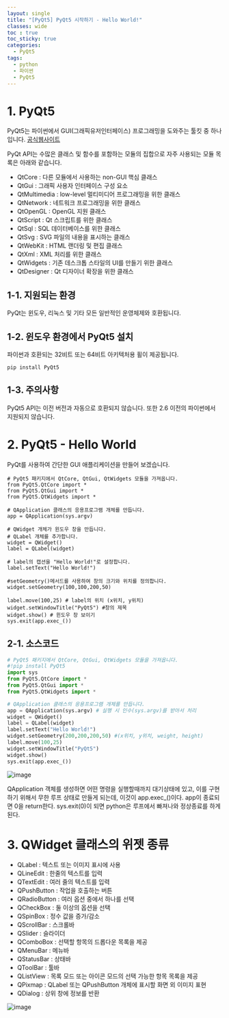 ```yaml
---
layout: single
title: "[PyQt5] PyQt5 시작하기 - Hello World!"
classes: wide
toc : true
toc_sticky: true
categories:
  - PyQt5
tags:
  - python
  - 파이썬
  - PyQt5
---
```


# 1. PyQt5
PyQt5는 파이썬에서 GUI(그래픽유저인터페이스) 프로그래밍을 도와주는 툴킷 중 하나입니다. [공식웹사이트](https://riverbankcomputing.com)  

PyQt API는 수많은 클래스 및 함수를 포함하는 모듈의 집합으로 자주 사용되는 모듈 목록은 아래와 같습니다.
+ QtCore : 다른 모듈에서 사용하는 non-GUI 핵심 클래스 
+ QtGui : 그래픽 사용자 인터페이스 구성 요소
+ QtMultimedia : low-level 멀티미디어 프로그래밍을 위한 클래스
+ QtNetwork : 네트워크 프로그래밍을 위한 클래스
+ QtOpenGL : OpenGL 지원 클래스
+ QtScript : Qt 스크립트를 위한 클래스
+ QtSql : SQL 데이터베이스를 위한 클래스
+ QtSvg : SVG 파일의 내용을 표시하는 클래스
+ QtWebKit : HTML 랜더링 및 편집 클래스
+ QtXml : XML 처리를 위한 클래스
+ QtWidgets : 기존 데스크톱 스타일의 UI를 만들기 위한 클래스
+ QtDesigner : Qt 디자이너 확장을 위한 클래스

## 1-1. 지원되는 환경
PyQt는 윈도우, 리눅스 및 기타 모든 일반적인 운영체제와 호환됩니다.

## 1-2. 윈도우 환경에서 PyQt5 설치
파이썬과 호환되는 32비트 또는 64비트 아키텍처용 휠이 제공됩니다.
```
pip install PyQt5
```
## 1-3. 주의사항
PyQt5 API는 이전 버전과 자동으로 호환되지 않습니다. 또한 2.6 이전의 파이썬에서 지원되지 않습니다.


# 2. PyQt5 - Hello World
PyQt를 사용하여 간단한 GUI 애플리케이션을 만들어 보겠습니다.

```
# PyQt5 패키지에서 QtCore, QtGui, QtWidgets 모듈을 가져옵니다. 
from PyQt5.QtCore import *
from PyQt5.QtGui import *
from PyQt5.QtWidgets import *
```

```
# QApplication 클래스의 응용프로그램 개체를 만듭니다.
app = QApplication(sys.argv)
```

```
# QWidget 개체가 윈도우 창을 만듭니다.
# QLabel 개체를 추가합니다.
widget = QWidget()
label = QLabel(widget)
```

```
# label의 캡션을 "Hello World!"로 설정합니다.
label.setText("Hello World!")
```

```
#setGeometry()메서드를 사용하여 창의 크기와 위치를 정의합니다.
widget.setGeometry(100,100,200,50)
```

```
label.move(100,25) # label의 위치 (x위치, y위치)
widget.setWindowTitle("PyQt5") #창의 제목
widget.show() # 윈도우 창 보이기
sys.exit(app.exec_())
```

## 2-1. 소스코드  

```python
# PyQt5 패키지에서 QtCore, QtGui, QtWidgets 모듈을 가져옵니다. 
#!pip install PyQt5
import sys
from PyQt5.QtCore import *
from PyQt5.QtGui import *
from PyQt5.QtWidgets import *

# QApplication 클래스의 응용프로그램 개체를 만듭니다.
app = QApplication(sys.argv) # 실행 시 인수(sys.argv)를 받아서 처리
widget = QWidget()
label = QLabel(widget)
label.setText("Hello World!")
widget.setGeometry(200,200,200,50) #(x위치, y위치, weight, height)
label.move(100,25)
widget.setWindowTitle("PyQt5")
widget.show()
sys.exit(app.exec_())
```  

![image](https://user-images.githubusercontent.com/47412229/196617355-89cb702a-9478-42e0-8522-c71c446929c1.png)  

QApplication 객체를 생성하면 어떤 명령을 실행할때까지 대기상태에 있고, 이를 구현하기 위해서 무한 루프 상태로 만들게 되는데, 이것이 app.exec_()이다. app이 종료되면 0을 return한다. sys.exit(0)이 되면 python은 루프에서 빠져나와 정상종료를 하게 된다.  

# 3. QWidget 클래스의 위젯 종류

+ QLabel : 텍스트 또는 이미지 표시에 사용
+ QLineEdit : 한줄의 텍스트를 입력
+ QTextEdit : 여러 줄의  텍스트를 입력
+ QPushButton : 작업을 호출하는 버튼
+ QRadioButton : 여러 옵션 중에서 하나를 선택
+ QCheckBox : 둘 이상의 옵션을 선택
+ QSpinBox : 정수 값을 증가/감소
+ QScrollBar : 스크롤바
+ QSlider : 슬라이더
+ QComboBox : 선택할 항목의 드롭다운 목록을 제공
+ QMenuBar : 메뉴바
+ QStatusBar : 상태바
+ QToolBar : 툴바
+ QListView : 목록 모드 또는 아이콘 모드의 선택 가능한 항목 목록을 제공
+ QPixmap : QLabel 또는 QPushButton 개체에 표시할 화면 외 이미지 표현
+ QDialog : 상위 창에 정보를 반환

![image](https://user-images.githubusercontent.com/47412229/196623954-cb22edb4-46ad-40a2-aee8-7be0f475db54.png)



